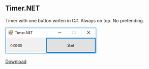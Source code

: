 Timer.NET
---------

Timer with one button writen in C#. Always on top. No pretending.

![](https://raw.githubusercontent.com/cser/Timer.NET/master/preview.png)

[Download](https://github.com/cser/Timer.NET/blob/master/Timer.NET.exe?raw=true)
